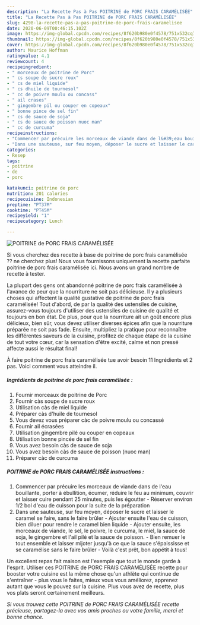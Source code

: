 ```yaml
---
description: "La Recette Pas à Pas POITRINE de PORC FRAIS CARAMÉLISÉE"
title: "La Recette Pas à Pas POITRINE de PORC FRAIS CARAMÉLISÉE"
slug: 4298-la-recette-pas-a-pas-poitrine-de-porc-frais-caramelisee
date: 2020-06-09T00:46:15.102Z
image: https://img-global.cpcdn.com/recipes/8f620b980e0f4578/751x532cq70/poitrine-de-porc-frais-caramelisee-photo-principale-de-la-recette.jpg
thumbnail: https://img-global.cpcdn.com/recipes/8f620b980e0f4578/751x532cq70/poitrine-de-porc-frais-caramelisee-photo-principale-de-la-recette.jpg
cover: https://img-global.cpcdn.com/recipes/8f620b980e0f4578/751x532cq70/poitrine-de-porc-frais-caramelisee-photo-principale-de-la-recette.jpg
author: Maurice Hoffman
ratingvalue: 4.1
reviewcount: 4
recipeingredient:
- " morceaux de poitrine de Porc"
- " cs soupe de sucre roux"
- " cs de miel liquide"
- " cs dhuile de tournesol"
- " cc de poivre moulu ou concass"
- " ail crases"
- " gingembre pil ou couper en copeaux"
- " bonne pince de sel fin"
- " cs de sauce de soja"
- " cs de sauce de poisson nuoc man"
- " cc de curcuma"
recipeinstructions:
- "Commencer par précuire les morceaux de viande dans de l&#39;eau bouillante, porter à ébullition, écumer, réduire le feu au minimum, couvrir et laisser cuire pendant 25 minutes, puis les égoutter Réserver environ 1/2 bol d&#39;eau de cuisson pour la suite de la préparation"
- "Dans une sauteuse, sur feu moyen, déposer le sucre et laisser le caramel se faire, sans le faire brûler Ajouter ensuite l&#39;eau de cuisson, bien diluer pour rendre le caramel bien liquide  Ajouter ensuite, les morceaux de viande, le sel, le poivre, le curcuma, le miel, la sauce de soja, le gingembre et l&#39;ail pilé et la sauce de poisson. Bien remuer le tout ensemble et laisser mijoter jusqu&#39;à ce que la sauce s&#39;épaississe et se caramélise sans le faire brûler  Voilà c&#39;est prêt, bon appétit à tous!"
categories:
- Resep
tags:
- poitrine
- de
- porc

katakunci: poitrine de porc 
nutrition: 201 calories
recipecuisine: Indonesian
preptime: "PT37M"
cooktime: "PT45M"
recipeyield: "1"
recipecategory: Lunch

---
```



![POITRINE de PORC FRAIS CARAMÉLISÉE](https://img-global.cpcdn.com/recipes/8f620b980e0f4578/751x532cq70/poitrine-de-porc-frais-caramelisee-photo-principale-de-la-recette.jpg)

Si vous cherchez des recette à base de poitrine de porc frais caramélisée ?? ne cherchez plus! Nous vous fournissons uniquement la recette parfaite poitrine de porc frais caramélisée ici. Nous avons un grand nombre de recette à tester.

La plupart des gens ont abandonné poitrine de porc frais caramélisée à l'avance de peur que la nourriture ne soit pas délicieuse. Il y a plusieurs choses qui affectent la qualité gustative de poitrine de porc frais caramélisée! Tout d'abord, de par la qualité des ustensiles de cuisine, assurez-vous toujours d'utiliser des ustensiles de cuisine de qualité et toujours en bon état. De plus, pour que la nourriture ait un goût encore plus délicieux, bien sûr, vous devez utiliser diverses épices afin que la nourriture préparée ne soit pas fade. Ensuite, multipliez la pratique pour reconnaître les différentes saveurs de la cuisine, profitez de chaque étape de la cuisine de tout votre cœur, car la sensation d'être excité, calme et non pressé affecte aussi le résultat final!

<!--inarticleads1-->

À faire poitrine de porc frais caramélisée tue avoir besoin 11 Ingrédients et 2 pas. Voici comment vous atteindre il.

##### Ingrédients de poitrine de porc frais caramélisée :

1. Fournir  morceaux de poitrine de Porc
1. Fournir  càs soupe de sucre roux
1. Utilisation  càs de miel liquide
1. Préparer  càs d&#39;huile de tournesol
1. Vous devez vous préparer  càc de poivre moulu ou concassé
1. Fournir  ail écrasées
1. Utilisation  gingembre pilé ou couper en copeaux
1. Utilisation  bonne pincée de sel fin
1. Vous avez besoin  càs de sauce de soja
1. Vous avez besoin  càs de sauce de poisson (nuoc man)
1. Préparer  càc de curcuma




<!--inarticleads2-->

##### POITRINE de PORC FRAIS CARAMÉLISÉE instructions :

1. Commencer par précuire les morceaux de viande dans de l&#39;eau bouillante, porter à ébullition, écumer, réduire le feu au minimum, couvrir et laisser cuire pendant 25 minutes, puis les égoutter - Réserver environ 1/2 bol d&#39;eau de cuisson pour la suite de la préparation
1. Dans une sauteuse, sur feu moyen, déposer le sucre et laisser le caramel se faire, sans le faire brûler - Ajouter ensuite l&#39;eau de cuisson, bien diluer pour rendre le caramel bien liquide  - Ajouter ensuite, les morceaux de viande, le sel, le poivre, le curcuma, le miel, la sauce de soja, le gingembre et l&#39;ail pilé et la sauce de poisson. - Bien remuer le tout ensemble et laisser mijoter jusqu&#39;à ce que la sauce s&#39;épaississe et se caramélise sans le faire brûler  - Voilà c&#39;est prêt, bon appétit à tous!




<!--inarticleads1-->

<p>
Un excellent repas fait maison est l'exemple que tout le monde garde à l'esprit. Utiliser ces POITRINE de PORC FRAIS CARAMÉLISÉE recette pour booster votre cuisine est la même chose qu'un athlète qui continue de s'entraîner - plus vous le faites, mieux vous vous améliorez, apprenez autant que vous le pouvez sur la cuisine. Plus vous avez de recette, plus vos plats seront certainement meilleurs.
</p>

<p>
<i>Si vous trouvez cette POITRINE de PORC FRAIS CARAMÉLISÉE recette précieuse, partagez-la avec vos amis proches ou votre famille, merci et bonne chance.</i>
</p>
